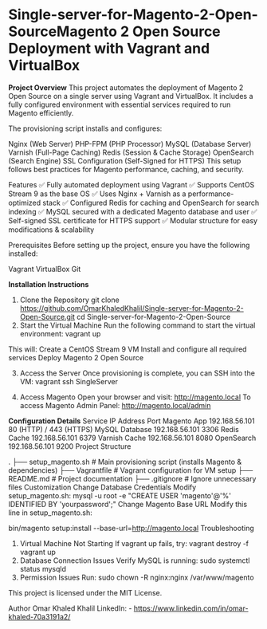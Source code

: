 # Single-server-for-Magento-2-Open-SourceMagento 2 Open Source Deployment with Vagrant and VirtualBox
**Project Overview**
This project automates the deployment of Magento 2 Open Source on a single server using Vagrant and VirtualBox. It includes a fully configured environment with essential services required to run Magento efficiently.

The provisioning script installs and configures:

Nginx (Web Server)
PHP-FPM (PHP Processor)
MySQL (Database Server)
Varnish (Full-Page Caching)
Redis (Session & Cache Storage)
OpenSearch (Search Engine)
SSL Configuration (Self-Signed for HTTPS)
This setup follows best practices for Magento performance, caching, and security.

Features
✅ Fully automated deployment using Vagrant
✅ Supports CentOS Stream 9 as the base OS
✅ Uses Nginx + Varnish as a performance-optimized stack
✅ Configured Redis for caching and OpenSearch for search indexing
✅ MySQL secured with a dedicated Magento database and user
✅ Self-signed SSL certificate for HTTPS support
✅ Modular structure for easy modifications & scalability

Prerequisites
Before setting up the project, ensure you have the following installed:

Vagrant
VirtualBox
Git

**Installation Instructions**
1. Clone the Repository
git clone https://github.com/OmarKhaledKhalil/Single-server-for-Magento-2-Open-Source.git
cd Single-server-for-Magento-2-Open-Source
2. Start the Virtual Machine
Run the following command to start the virtual environment:
vagrant up

This will:
Create a CentOS Stream 9 VM
Install and configure all required services
Deploy Magento 2 Open Source

3. Access the Server
Once provisioning is complete, you can SSH into the VM:
vagrant ssh SingleServer

5. Access Magento
Open your browser and visit:
http://magento.local
To access Magento Admin Panel:
http://magento.local/admin

**Configuration Details**
Service	IP Address	Port
Magento App	192.168.56.101	80 (HTTP) / 443 (HTTPS)
MySQL Database	192.168.56.101	3306
Redis Cache	192.168.56.101	6379
Varnish Cache	192.168.56.101	8080
OpenSearch	192.168.56.101	9200
Project Structure

.
├── setup_magento.sh        # Main provisioning script (installs Magento & dependencies)
├── Vagrantfile             # Vagrant configuration for VM setup
├── README.md               # Project documentation
├── .gitignore              # Ignore unnecessary files
Customization
Change Database Credentials
Modify setup_magento.sh:
mysql -u root -e "CREATE USER 'magento'@'%' IDENTIFIED BY 'yourpassword';"
Change Magento Base URL
Modify this line in setup_magento.sh:

bin/magento setup:install --base-url=http://magento.local
Troubleshooting
1. Virtual Machine Not Starting
If vagrant up fails, try:
vagrant destroy -f
vagrant up
2. Database Connection Issues
Verify MySQL is running:
sudo systemctl status mysqld
3. Permission Issues
Run:
sudo chown -R nginx:nginx /var/www/magento

This project is licensed under the MIT License.


Author
Omar Khaled Khalil
LinkedIn: - https://www.linkedin.com/in/omar-khaled-70a3191a2/

